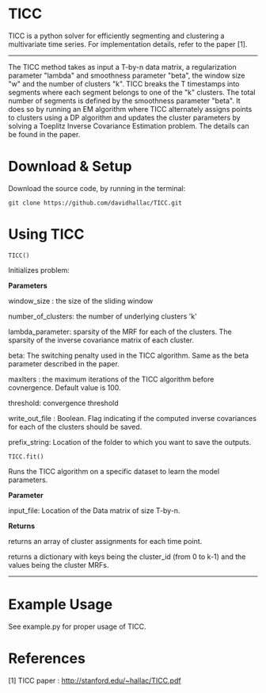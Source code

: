 # TICC
TICC is a python solver for efficiently segmenting and clustering a multivariate time series. For implementation details, refer to the paper [1]. 

----
The TICC method takes as input a T-by-n data matrix, a regularization parameter "lambda" and smoothness parameter "beta", the window size "w" and the number of clusters "k".  TICC breaks the T timestamps into segments where each segment belongs to one of the "k" clusters. The total number of segments is defined by the smoothness parameter "beta". It does so by running an EM algorithm where TICC alternately assigns points to clusters using a DP algorithm and updates the cluster parameters by solving a Toeplitz Inverse Covariance Estimation problem. The details can be found in the paper.

Download & Setup
======================
Download the source code, by running in the terminal:
```
git clone https://github.com/davidhallac/TICC.git
```
Using TICC
======================

```
TICC()
```
Initializes problem:

**Parameters**

window_size : the size of the sliding window

number_of_clusters: the number of underlying clusters 'k'

lambda_parameter: sparsity of the MRF for each of the clusters. The sparsity of the inverse covariance matrix of each cluster.

beta: The switching penalty used in the TICC algorithm. Same as the beta parameter described in the paper. 

maxIters : the maximum iterations of the TICC algorithm before covnergence. Default value is 100.

threshold: convergence threshold

write_out_file : Boolean. Flag indicating if the computed inverse covariances for each of the clusters should be saved.

prefix_string: Location of the folder to which you want to save the outputs.


```
TICC.fit()
```

Runs the TICC algorithm on a specific dataset to learn the model parameters.

**Parameter**

input_file: Location of the Data matrix of size T-by-n.


**Returns** 

returns an array of cluster assignments for each time point.

returns a dictionary with keys being the cluster_id (from 0 to k-1) and the values being the cluster MRFs.

----

Example Usage
======================

See example.py for proper usage of TICC.


References
==========
[1] TICC paper : http://stanford.edu/~hallac/TICC.pdf
